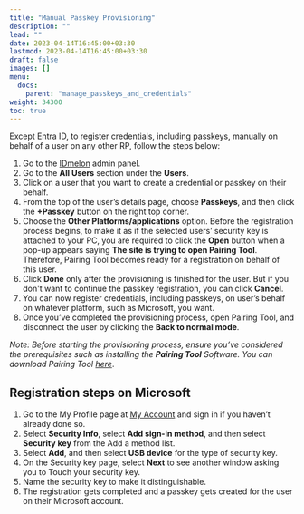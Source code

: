```yaml
---
title: "Manual Passkey Provisioning"
description: ""
lead: ""
date: 2023-04-14T16:45:00+03:30
lastmod: 2023-04-14T16:45:00+03:30
draft: false
images: []
menu:
  docs:
    parent: "manage_passkeys_and_credentials"
weight: 34300
toc: true
---
```


Except Entra ID, to register credentials, including passkeys, manually on behalf of a user on any other RP, follow the steps below:

1. Go to the [IDmelon](https://panel.idmelon.com/) admin panel.
2. Go to the **All Users** section under the **Users**.
3. Click on a user that you want to create a credential or passkey on their behalf.
4. From the top of the user’s details page, choose **Passkeys**, and then click the **+Passkey** button on the right top corner.
5. Choose the **Other Platforms/applications** option. Before the registration process begins, to make it as if the selected users’ security key is attached to your PC, you are required to click the **Open** button when a pop-up appears saying **The site is trying to open Pairing Tool**. Therefore, Pairing Tool becomes ready for a registration on behalf of this user.
6. Click **Done** only after the provisioning is finished for the user. But if you don't want to continue the passkey registration, you can click **Cancel**.
7. You can now register credentials, including passkeys, on user’s behalf on whatever platform, such as Microsoft, you want.
8. Once you’ve completed the provisioning process, open Pairing Tool, and disconnect the user by clicking the **Back to normal mode**.

*Note: Before starting the provisioning process, ensure you’ve considered the prerequisites such as installing the **Pairing Tool** Software. You can download Pairing Tool [here](https://idmelon.com/docs/downloads)*.

## Registration steps on Microsoft

1. Go to the My Profile page at [My Account](https://myaccount.microsoft.com) and sign in if you haven’t already done so.
2. Select **Security Info**, select **Add sign-in method**, and then select **Security key** from the Add a method list.
3. Select **Add**, and then select **USB device** for the type of security key.
4. On the Security key page, select **Next** to see another window asking you to Touch your security key.
5. Name the security key to make it distinguishable.
6. The registration gets completed and a passkey gets created for the user on their Microsoft account.
